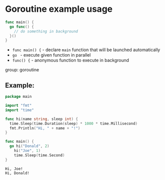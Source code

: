 # Goroutine example usage

```go
func main() {
  go func() {
    // do something in background
  }()
}
```

- `func main() {` - declare `main` function that will be launched automatically
- `go ` - execute given function in parallel
- `func() {` - anonymous function to execute in background

group: goroutine

## Example: 
```go
package main

import "fmt"
import "time"

func hi(name string, sleep int) {
  time.Sleep(time.Duration(sleep) * 1000 * time.Millisecond)
  fmt.Println("Hi, " + name + "!")
}

func main() {
  go hi("Donald", 2)
	hi("Joe", 1)
	time.Sleep(time.Second)
}
```
```
Hi, Joe!
Hi, Donald!

```

